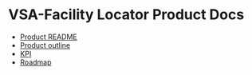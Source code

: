 # VSA-Facility Locator Product Docs

- [Product README](https://github.com/department-of-veterans-affairs/va.gov-team/blob/master/products/facilities/facility-locator/product/README.md)
- [Product outline](https://github.com/department-of-veterans-affairs/va.gov-team/blob/master/products/facilities/facility-locator/product/product_outline.md)
- [KPI](https://github.com/department-of-veterans-affairs/va.gov-team/blob/master/products/facilities/facility-locator/product/KPI.md)
- [Roadmap](https://github.com/department-of-veterans-affairs/va.gov-team/blob/master/products/facilities/facility-locator/product/roadmap.md)
